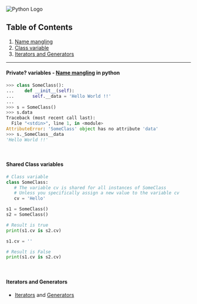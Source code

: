 ![Python Logo](https://www.python.org/static/community_logos/python-logo.png)

## Table of Contents
1. [Name mangling]()
1. [Class variable]()
1. [Iterators and Generators]()

---

#### Private? variables - [Name mangling](https://docs.python.org/3.6/tutorial/classes.html#private-variables) in python

```python
>>> class SomeClass():
...    def __init__(self):
...       self.__data = 'Hello World !!'
... 
>>> s = SomeClass()
>>> s.data
Traceback (most recent call last):
  File "<stdin>", line 1, in <module>
AttributeError: 'SomeClass' object has no attribute 'data'
>>> s._SomeClass__data
'Hello World !!'
```

<br>

#### Shared Class variables

```python
# Class variable
class SomeClass:
   # The variable cv is shared for all instances of SomeClass
   # Unless you specifically assign a new value to the variable cv 
   cv = 'Hello'

s1 = SomeClass()
s2 = SomeClass()

# Result is true
print(s1.cv is s2.cv)

s1.cv = ''

# Result is False
print(s1.cv is s2.cv)
```

<br>

#### Iterators and Generators

- [Iterators](https://docs.python.org/3.6/tutorial/classes.html#iterators) and [Generators](https://docs.python.org/3.6/tutorial/classes.html#generators)
